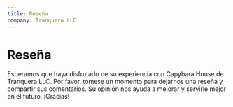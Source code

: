 ```yaml
---
title: Reseña
company: Tranquera LLC
---
```


# Reseña

Esperamos que haya disfrutado de su experiencia con Capybara House de Tranquera LLC. Por favor, tómese un momento para dejarnos una reseña y compartir sus comentarios. Su opinión nos ayuda a mejorar y servirle mejor en el futuro. ¡Gracias!
